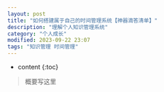 ```yaml
---
layout: post
title: "如何搭建属于自己的时间管理系统【神器滴答清单】"
description: "理解个人知识管理系统"
category: "个人成长"
modified: 2023-09-22 23:07
tags: "知识管理 时间管理"
---
```

* content
{:toc}

> 概要写这里 
<!-- more -->
